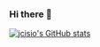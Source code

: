 ### Hi there 👋

<!--
**jcisio/jcisio** is a ✨ _special_ ✨ repository because its `README.md` (this file) appears on your GitHub profile.

Here are some ideas to get you started:

- 🔭 I’m currently working on ...
- 🌱 I’m currently learning ...
- 👯 I’m looking to collaborate on ...
- 🤔 I’m looking for help with ...
- 💬 Ask me about ...
- 📫 How to reach me: ...
- 😄 Pronouns: ...
- ⚡ Fun fact: ...
-->
[![jcisio's GitHub stats](https://github-readme-stats.vercel.app/api?username=jcisio&count_private=true&show_icons=true&custom_title=jcisio's%20GitHub%20stats)](https://github.com/anuraghazra/github-readme-stats)
